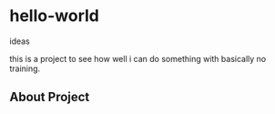 # hello-world
<html>
 
ideas

this is a project to see how well i can do something with basically no training. 
<h2> About Project </h2>
